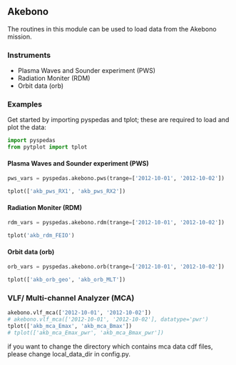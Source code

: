 
## Akebono
The routines in this module can be used to load data from the Akebono mission.

### Instruments
- Plasma Waves and Sounder experiment (PWS)
- Radiation Moniter (RDM)
- Orbit data (orb)

### Examples
Get started by importing pyspedas and tplot; these are required to load and plot the data:

```python
import pyspedas
from pytplot import tplot
```

#### Plasma Waves and Sounder experiment (PWS)

```python
pws_vars = pyspedas.akebono.pws(trange=['2012-10-01', '2012-10-02'])

tplot(['akb_pws_RX1', 'akb_pws_RX2'])
```


#### Radiation Moniter (RDM)

```python
rdm_vars = pyspedas.akebono.rdm(trange=['2012-10-01', '2012-10-02'])

tplot('akb_rdm_FEIO')
```


#### Orbit data (orb)

```python
orb_vars = pyspedas.akebono.orb(trange=['2012-10-01', '2012-10-02'])

tplot(['akb_orb_geo', 'akb_orb_MLT'])
```


### VLF/ Multi-channel Analyzer (MCA)

```python
akebono.vlf_mca(['2012-10-01', '2012-10-02'])
# akebono.vlf_mca(['2012-10-01', '2012-10-02'], datatype='pwr')
tplot(['akb_mca_Emax', 'akb_mca_Bmax'])
# tplot(['akb_mca_Emax_pwr', 'akb_mca_Bmax_pwr'])
```
if you want to change the directory which contains mca data cdf files, please change local_data_dir in config.py.

